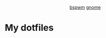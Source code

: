 <p align="center">
    <a href="https://github.com/shvixxl/dotfiles/tree/bspwm">bspwm</a>
    <ins>gnome</ins>
</p>

# My dotfiles
